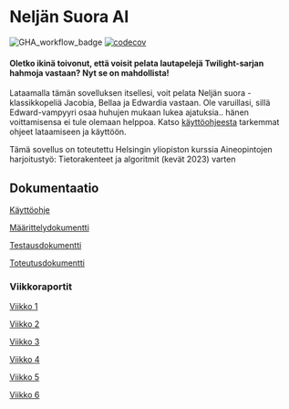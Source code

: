 # Neljän Suora AI
![GHA_workflow_badge](https://github.com/mirellel/tiralabra/workflows/CI/badge.svg)
[![codecov](https://codecov.io/gh/mirellel/tiralabra/branch/main/graph/badge.svg?token=5FQTHJ4CLM)](https://codecov.io/gh/mirellel/tiralabra)

#### Oletko ikinä toivonut, että voisit pelata lautapelejä Twilight-sarjan hahmoja vastaan? Nyt se on mahdollista! 
Lataamalla tämän sovelluksen itsellesi, voit pelata Neljän suora -klassikkopeliä Jacobia, Bellaa ja Edwardia vastaan. Ole varuillasi, sillä Edward-vampyyri osaa huhujen mukaan lukea ajatuksia.. hänen voittamisensa ei tule olemaan helppoa. Katso [käyttöohjeesta](https://github.com/mirellel/tiralabra/blob/main/dokumentaatio/k%C3%A4ytt%C3%B6ohje.md) tarkemmat ohjeet lataamiseen ja käyttöön.

Tämä sovellus on toteutettu Helsingin yliopiston kurssia Aineopintojen harjoitustyö: Tietorakenteet ja algoritmit (kevät 2023) varten

## Dokumentaatio
[Käyttöohje](https://github.com/mirellel/tiralabra/blob/main/dokumentaatio/k%C3%A4ytt%C3%B6ohje.md)

[Määrittelydokumentti](https://github.com/mirellel/tiralabra/blob/main/dokumentaatio/määrittelydokumentti.md)

[Testausdokumentti](https://github.com/mirellel/tiralabra/blob/main/dokumentaatio/testausdokumentti.md)

[Toteutusdokumentti](https://github.com/mirellel/tiralabra/blob/main/dokumentaatio/toteutusdokumentti.md)


### Viikkoraportit
[Viikko 1](https://github.com/mirellel/tiralabra/blob/main/dokumentaatio/viikkoraportit/viikko1.md)

[Viikko 2](https://github.com/mirellel/tiralabra/blob/main/dokumentaatio/viikkoraportit/viikko2.md)

[Viikko 3](https://github.com/mirellel/tiralabra/blob/main/dokumentaatio/viikkoraportit/viikko3.md)

[Viikko 4](https://github.com/mirellel/tiralabra/blob/main/dokumentaatio/viikkoraportit/viikko4.md)

[Viikko 5](https://github.com/mirellel/tiralabra/blob/main/dokumentaatio/viikkoraportit/viikko5.md)

[Viikko 6](https://github.com/mirellel/tiralabra/blob/main/dokumentaatio/viikkoraportit/viikko6.md)

